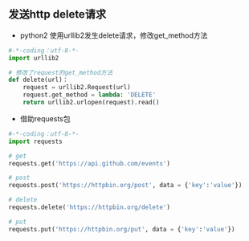## 发送http delete请求
- python2 使用urllib2发生delete请求，修改get_method方法
```python
#-*-coding：utf-8-*-
import urllib2

# 修改了request的get_method方法
def delete(url)：
    request = urllib2.Request(url)
    request.get_method = lambda: 'DELETE'
    return urllib2.urlopen(request).read()
```

- 借助requests包
```python
#-*-coding：utf-8-*-
import requests

# get
requests.get('https://api.github.com/events')

# post
requests.post('https://httpbin.org/post', data = {'key':'value'})

# delete
requests.delete('https://httpbin.org/delete')

# put
requests.put('https://httpbin.org/put', data = {'key':'value'})
```
